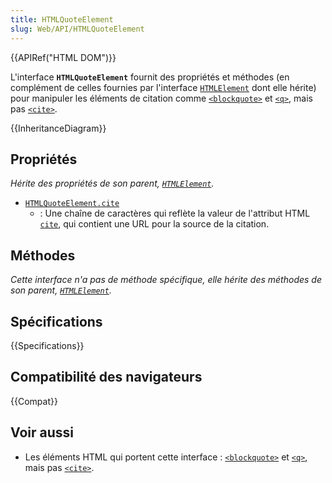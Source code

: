 ```yaml
---
title: HTMLQuoteElement
slug: Web/API/HTMLQuoteElement
---
```


{{APIRef("HTML DOM")}}

L'interface **`HTMLQuoteElement`** fournit des propriétés et méthodes (en complément de celles fournies par l'interface [`HTMLElement`](/fr/docs/Web/API/HTMLElement) dont elle hérite) pour manipuler les éléments de citation comme [`<blockquote>`](/fr/docs/Web/HTML/Reference/Elements/blockquote) et [`<q>`](/fr/docs/Web/HTML/Reference/Elements/q), mais pas [`<cite>`](/fr/docs/Web/HTML/Reference/Elements/cite).

{{InheritanceDiagram}}

## Propriétés

_Hérite des propriétés de son parent, [`HTMLElement`](/fr/docs/Web/API/HTMLElement)._

- [`HTMLQuoteElement.cite`](/fr/docs/Web/API/HTMLQuoteElement/cite)
  - : Une chaîne de caractères qui reflète la valeur de l'attribut HTML [`cite`](/fr/docs/Web/HTML/Reference/Elements/blockquote#attr-cite), qui contient une URL pour la source de la citation.

## Méthodes

_Cette interface n'a pas de méthode spécifique, elle hérite des méthodes de son parent, [`HTMLElement`](/fr/docs/Web/API/HTMLElement)._

## Spécifications

{{Specifications}}

## Compatibilité des navigateurs

{{Compat}}

## Voir aussi

- Les éléments HTML qui portent cette interface&nbsp;: [`<blockquote>`](/fr/docs/Web/HTML/Reference/Elements/blockquote) et [`<q>`](/fr/docs/Web/HTML/Reference/Elements/q), mais pas [`<cite>`](/fr/docs/Web/HTML/Reference/Elements/cite).
